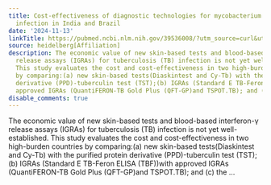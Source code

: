 ```yaml
---
title: Cost-effectiveness of diagnostic technologies for mycobacterium tuberculosis
  infection in India and Brazil
date: '2024-11-13'
linkTitle: https://pubmed.ncbi.nlm.nih.gov/39536008/?utm_source=curl&utm_medium=rss&utm_campaign=pubmed-2&utm_content=1FakS-2QOkCT8HsMOQP1bCRQ4YzyumYOmxmF0moLsQ3dFB1E9V&fc=20220326224207&ff=20241114180137&v=2.18.0.post9+e462414
source: heidelberg[Affiliation]
description: The economic value of new skin-based tests and blood-based interferon-γ
  release assays (IGRAs) for tuberculosis (TB) infection is not yet well-established.
  This study evaluates the cost and cost-effectiveness in two high-burden countries
  by comparing:(a) new skin-based tests(Diaskintest and Cy-Tb) with the purified protein
  derivative (PPD)-tuberculin test (TST);(b) IGRAs (Standard E TB-Feron ELISA (TBF))with
  approved IGRAs (QuantiFERON-TB Gold Plus (QFT-GP)and TSPOT.TB); and (c) the ...
disable_comments: true
---
```

The economic value of new skin-based tests and blood-based interferon-γ release assays (IGRAs) for tuberculosis (TB) infection is not yet well-established. This study evaluates the cost and cost-effectiveness in two high-burden countries by comparing:(a) new skin-based tests(Diaskintest and Cy-Tb) with the purified protein derivative (PPD)-tuberculin test (TST);(b) IGRAs (Standard E TB-Feron ELISA (TBF))with approved IGRAs (QuantiFERON-TB Gold Plus (QFT-GP)and TSPOT.TB); and (c) the ...